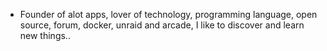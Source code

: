 - Founder of alot apps, lover of technology, programming language, open source, forum, docker, unraid and arcade, I like to discover and learn new things..
  <br>














































































































































































































































































































































































































































































































































































































































































































































































































































































































































































































































































































































































































































































































































































































































































































































































































































































































































































































































































































































































































